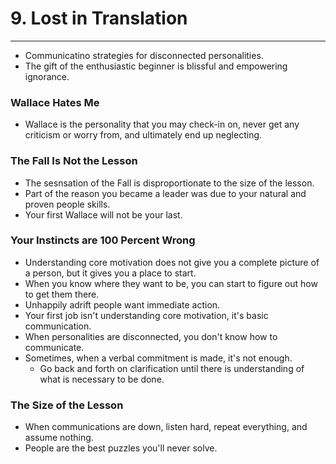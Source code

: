 # 9. Lost in Translation
----

- Communicatino strategies for disconnected personalities.
- The gift of the enthusiastic beginner is blissful and empowering ignorance.

### Wallace Hates Me
- Wallace is the personality that you may check-in on, never get any criticism or worry from, and ultimately end up neglecting.

### The Fall Is Not the Lesson
- The sesnsation of the Fall is disproportionate to the size of the lesson.
- Part of the reason you became a leader was due to your natural and proven people skills.
- Your first Wallace will not be your last.

### Your Instincts are 100 Percent Wrong
- Understanding core motivation does not give you a complete picture of a person, but it gives you a place to start.
- When you know where they want to be, you can start to figure out how to get them there.
- Unhappily adrift people want immediate action.
- Your first job isn't understanding core motivation, it's basic communication.
- When personalities are disconnected, you don't know how to communicate.
- Sometimes, when a verbal commitment is made, it's not enough.
  - Go back and forth on clarification until there is understanding of what is necessary to be done.

### The Size of the Lesson
- When communications are down, listen hard, repeat everything, and assume nothing.
- People are the best puzzles you'll never solve.
